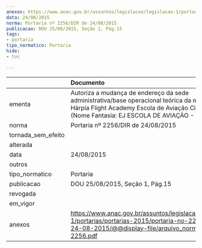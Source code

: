 ```yaml
---
anexos: https://www.anac.gov.br/assuntos/legislacao/legislacao-1/portarias/portarias-2015/portaria-no-2256-dir-de-24-08-2015/@@display-file/arquivo_norma/PA2015-2256.pdf
data: 24/08/2015
norma: Portaria nº 2256/DIR de 24/08/2015
publicacao: DOU 25/08/2015, Seção 1, Pág.15
tags:
- portaria
tipo_normatico: Portaria
hide: 
- toc 
 
---
```


|                    | Documento                                                                                                                                                                                         |
|:-------------------|:--------------------------------------------------------------------------------------------------------------------------------------------------------------------------------------------------|
| ementa             | Autoriza a mudança de endereço da sede administrativa/base operacional teórica da matriz da Hárpia Flight Academy Escola de Aviação Civil Ltda (Nome Fantasia: EJ ESCOLA DE AVIAÇÃO - SÃO PAULO). |
| norma              | Portaria nº 2256/DIR de 24/08/2015                                                                                                                                                                |
| tornada_sem_efeito |                                                                                                                                                                                                   |
| alterada           |                                                                                                                                                                                                   |
| data               | 24/08/2015                                                                                                                                                                                        |
| outros             |                                                                                                                                                                                                   |
| tipo_normatico     | Portaria                                                                                                                                                                                          |
| publicacao         | DOU 25/08/2015, Seção 1, Pág.15                                                                                                                                                                   |
| revogada           |                                                                                                                                                                                                   |
| em_vigor           |                                                                                                                                                                                                   |
| anexos             | https://www.anac.gov.br/assuntos/legislacao/legislacao-1/portarias/portarias-2015/portaria-no-2256-dir-de-24-08-2015/@@display-file/arquivo_norma/PA2015-2256.pdf                                 |